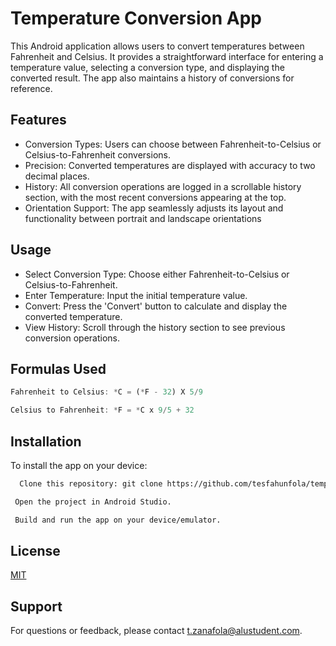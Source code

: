 
# Temperature Conversion App






This Android application allows users to convert temperatures between Fahrenheit and Celsius. It provides a straightforward interface for entering a temperature value, selecting a conversion type, and displaying the converted result. The app also maintains a history of conversions for reference.


## Features


- Conversion Types: Users can choose between Fahrenheit-to-Celsius or Celsius-to-Fahrenheit conversions.
- Precision: Converted temperatures are displayed with accuracy to two decimal places.
- History: All conversion operations are logged in a scrollable history section, with the most recent conversions appearing at the top.
- Orientation Support: The app seamlessly adjusts its layout and functionality between portrait and landscape orientations



## Usage



- Select Conversion Type: Choose either Fahrenheit-to-Celsius or Celsius-to-Fahrenheit.
- Enter Temperature: Input the initial temperature value.
- Convert: Press the 'Convert' button to calculate and display the converted temperature.
- View History: Scroll through the history section to see previous conversion operations.


## Formulas Used

```javascript
Fahrenheit to Celsius: *C = (*F - 32) X 5/9

Celsius to Fahrenheit: *F = *C x 9/5 + 32
```


## Installation

To install the app on your device:

```bash
  Clone this repository: git clone https://github.com/tesfahunfola/temperature-conversion-app.git
```
```bash
 Open the project in Android Studio.
```
```bash
 Build and run the app on your device/emulator.
```
    
## License

[MIT](https://choosealicense.com/licenses/mit/)


## Support

For questions or feedback, please contact t.zanafola@alustudent.com.



